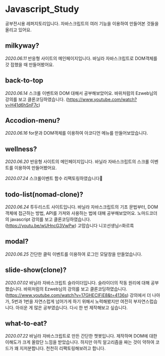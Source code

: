 # Javascript_Study

공부전시용 레퍼지토리입니다.
자바스크립트의 여러 기능을 이용하여 만들어본 것들을 올리고 있어요.

## milkyway?

_2020.06.11_
반응형 사이트의 메인페이지입니다.
바닐라 자바스크립트로 DOM객체를 갓 접했을 때 만들어봤어요.

## back-to-top

_2020.06.14_
스크롤 이벤트와 DOM 대해서 공부해보았어요.
바위처럼의 Ezweb님의 강의를 보고 클론코딩하였습니다. (https://www.youtube.com/watch?v=H41d6hSnF7c)

## Accodion-menu?

_2020.06.16_
for문과 DOM객체를 이용하여 아코디언 메뉴를 만들어보았습니다.

## wellness?

_2020.06.20_
반응형 사이트의 메인페이지입니다.
바닐라 자바스크립트의 스크롤 이벤트를 이용하여 만들어봤어요.

_2020.07.24_
스크롤이벤트 함수 리팩토링하였습니다🚧

## todo-list(nomad-clone)?

_2020.06.24_
투두리스트 사이트입니다. 바닐라 자바스크립트의 기초 문법부터, DOM객체에 접근하는 방법, API를 가져와 사용하는 법에 대해 공부해보았어요.
노마드코더 의 javascript 강의를 보고 클론코딩하였습니다. (https://youtu.be/wUHncG3VwPw)
고맙습니다 니꼬선생님🔥화르륵

## modal?

_2020.06.25_
간단한 클릭 이벤트를 이용하여 로그인 모달창을 만들었습니다.

## slide-show(clone)?

_2020.07.02_
바닐라 자바스크립트 슬라이더입니다. 슬라이더의 작동 원리에 대해 공부했습니다.
바위처럼의 Ezweb님의 강의를 보고 클론코딩하였습니다. (https://www.youtube.com/watch?v=17GHECIFiE8&t=4136s)
강의에서 더 나아가, 5번과 1번을 자연스럽게 넘어가게 하기 위해서 노력해봤지만 여전히 부자연스럽습니다.
아쉬운 게 많은 공부였습니다. 다시 한 번 제작해보고 싶습니다.

## what-to-eat?

_2020.07.22_
바닐라 자바스크립트로 만든 간단한 챗봇입니다. 제작하며 DOM에 대한 이해도가 크게 올랐단 느낌을 받았습니다. 하지만 아직 알고리즘을 짜는 것이 약하여 코드가 꽤 지저분합니다. 천천히 리팩토링해보려고 합니다.
